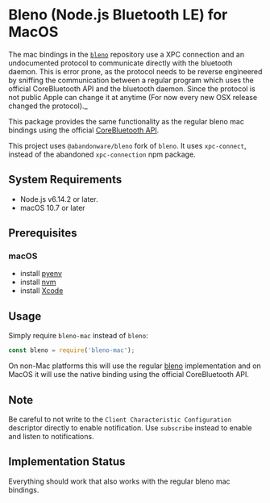 # Bleno (Node.js Bluetooth LE) for MacOS

The mac bindings in the [`bleno`](https://github.com/sandeepmistry/bleno) repository use a XPC connection and an undocumented protocol to communicate directly with the bluetooth daemon.
This is error prone, as the protocol needs to be reverse engineered by sniffing the communication between a regular program which uses the official CoreBluetooth API and the
bluetooth daemon. Since the protocol is not public Apple can change it at anytime (For now every new OSX release changed the protocol)._

This package provides the same functionality as the regular bleno mac bindings using the official [CoreBluetooth API](https://developer.apple.com/documentation/corebluetooth).

This project uses `@abandonware/bleno` fork of `bleno`. It uses `xpc-connect`, instead of the
abandoned `xpc-connection` npm package.

## System Requirements

* Node.js v6.14.2 or later.
* macOS 10.7 or later

## Prerequisites

### macOS

* install [pyenv](https://github.com/pyenv/pyenv)
* install [nvm](https://nvm.sh)
* install [Xcode](https://itunes.apple.com/ca/app/xcode/id497799835?mt=12)

## Usage

Simply require `bleno-mac` instead of `bleno`:

```javascript
const bleno = require('bleno-mac');
```

On non-Mac platforms this will use the regular [bleno](https://github.com/noble/bleno/blob/master/README.md) implementation and on MacOS it will use the native binding using the official CoreBluetooth API.

## Note

Be careful to not write to the `Client Characteristic Configuration` descriptor directly to enable notification.
Use `subscribe` instead to enable and listen to notifications.

## Implementation Status

Everything should work that also works with the regular bleno mac bindings.
